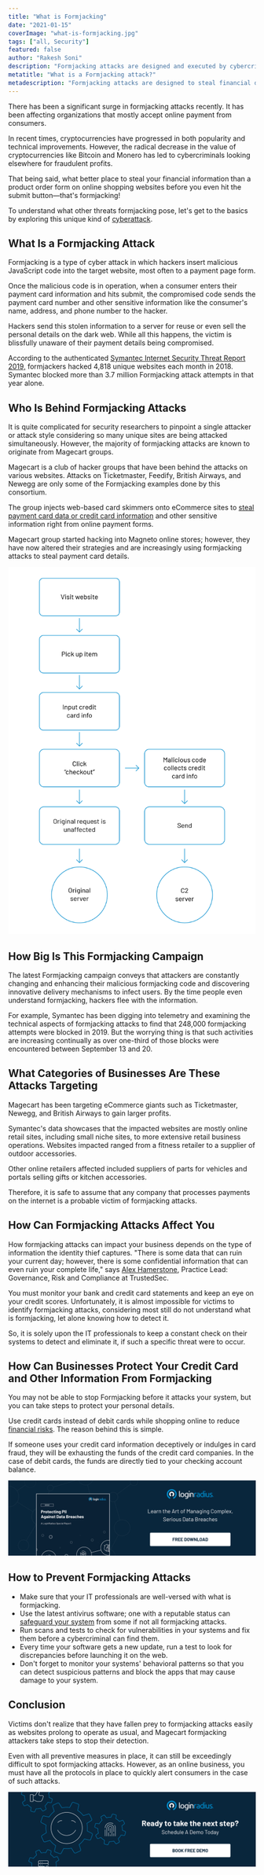 ```yaml
---
title: "What is Formjacking"
date: "2021-01-15"
coverImage: "what-is-formjacking.jpg"
tags: ["all, Security"]
featured: false 
author: "Rakesh Soni"
description: "Formjacking attacks are designed and executed by cybercriminals to steal financial and banking details from payment forms that can be captured directly on the checkout pages from eCommerce websites. Find out more about how this practice can affect your business and how to prevent it."
metatitle: "What is a Formjacking attack?"
metadescription: "Formjacking attacks are designed to steal financial details from payment forms. Learn how it affects your business and tips to prevent a formjacking attack."
---
```


There has been a significant surge in formjacking attacks recently. It has been affecting organizations that mostly accept online payment from consumers.

In recent times, cryptocurrencies have progressed in both popularity and technical improvements. However, the radical decrease in the value of cryptocurrencies like Bitcoin and Monero has led to cybercriminals looking elsewhere for fraudulent profits. 

That being said, what better place to steal your financial information than a product order form on online shopping websites before you even hit the submit button—that's formjacking!

To understand what other threats formjacking pose, let's get to the basics by exploring this unique kind of [cyberattack](https://www.loginradius.com/blog/identity/2019/10/cybersecurity-attacks-business/).


## What Is a Formjacking Attack 

Formjacking is a type of cyber attack in which hackers insert malicious JavaScript code into the target website, most often to a payment page form. 

Once the malicious code is in operation, when a consumer enters their payment card information and hits submit, the compromised code sends the payment card number and other sensitive information like the consumer's name, address, and phone number to the hacker. 

Hackers send this stolen information to a server for reuse or even sell the personal details on the dark web. While all this happens, the victim is blissfully unaware of their payment details being compromised.

According to the authenticated [Symantec Internet Security Threat Report 2019,](https://www.broadcom.com/support/security-center?om_ext_cid=biz_vnty_istr-24_multi_v10195) formjackers hacked 4,818 unique websites each month in 2018. Symantec blocked more than 3.7 million Formjacking attack attempts in that year alone.


## Who Is Behind Formjacking Attacks

It is quite complicated for security researchers to pinpoint a single attacker or attack style considering so many unique sites are being attacked simultaneously. However, the majority of formjacking attacks are known to originate from Magecart groups. 

Magecart is a club of hacker groups that have been behind the attacks on various websites. Attacks on Ticketmaster, Feedify, British Airways, and Newegg are only some of the Formjacking examples done by this consortium. 

The group injects web-based card skimmers onto eCommerce sites to [steal payment card data or credit card information](https://www.loginradius.com/blog/identity/2020/04/corporate-account-takeover-attacks/) and other sensitive information right from online payment forms.

Magecart group started hacking into Magneto online stores; however, they have now altered their strategies and are increasingly using formjacking attacks to steal payment card details. 


![who-is-behind-formjacking-attacks](who-is-behind-formjacking-attacks.png)

## How Big Is This Formjacking Campaign

The latest Formjacking campaign conveys that attackers are constantly changing and enhancing their malicious formjacking code and discovering innovative delivery mechanisms to infect users. By the time people even understand formjacking, hackers flee with the information. 

For example, Symantec has been digging into telemetry and examining the technical aspects of formjacking attacks to find that 248,000 formjacking attempts were blocked in 2019. But the worrying thing is that such activities are increasing continually as over one-third of those blocks were encountered between September 13 and 20.


## What Categories of Businesses Are These Attacks Targeting

Magecart has been targeting eCommerce giants such as Ticketmaster, Newegg, and British Airways to gain larger profits. 

Symantec's data showcases that the impacted websites are mostly online retail sites, including small niche sites, to more extensive retail business operations. Websites impacted ranged from a fitness retailer to a supplier of outdoor accessories.

Other online retailers affected included suppliers of parts for vehicles and portals selling gifts or kitchen accessories. 

Therefore, it is safe to assume that any company that processes payments on the internet is a probable victim of formjacking attacks.


## How Can Formjacking Attacks Affect You

How formjacking attacks can impact your business depends on the type of information the identity thief captures. "There is some data that can ruin your current day; however, there is some confidential information that can even ruin your complete life," says [Alex Hamerstone](https://www.linkedin.com/in/alex-hamerstone-364b4520), Practice Lead: Governance, Risk and Compliance at TrustedSec.

You must monitor your bank and credit card statements and keep an eye on your credit scores. Unfortunately, it is almost impossible for victims to identify formjacking attacks, considering most still do not understand what is formjacking, let alone knowing how to detect it. 

So, it is solely upon the IT professionals to keep a constant check on their systems to detect and eliminate it, if such a specific threat were to occur.


## How Can Businesses Protect Your Credit Card and Other Information From Formjacking

You may not be able to stop Formjacking before it attacks your system, but you can take steps to protect your personal details. 

Use credit cards instead of debit cards while shopping online to reduce [financial risks](https://www.loginradius.com/blog/identity/2020/11/ecommerce-security/). The reason behind this is simple. 

If someone uses your credit card information deceptively or indulges in card fraud, they will be exhausting the funds of the credit card companies. In the case of debit cards, the funds are directly tied to your checking account balance.


[![protecting-pii-against-data-breaches](protecting-pii-against-data-breaches.png)](https://www.loginradius.com/resource/pii-data-breach-report/)


## How to Prevent Formjacking Attacks


*   Make sure that your IT professionals are well-versed with what is formjacking. 
*   Use the latest antivirus software; one with a reputable status can [safeguard your system](https://www.loginradius.com/blog/identity/2019/10/cybersecurity-best-practices-for-enterprises/) from some if not all formjacking attacks. 
*   Run scans and tests to check for vulnerabilities in your systems and fix them before a cybercriminal can find them. 
*   Every time your software gets a new update, run a test to look for discrepancies before launching it on the web. 
*   Don't forget to monitor your systems' behavioral patterns so that you can detect suspicious patterns and block the apps that may cause damage to your system.


## Conclusion

Victims don't realize that they have fallen prey to formjacking attacks easily as websites prolong to operate as usual, and Magecart formjacking attackers take steps to stop their detection. 

Even with all preventive measures in place, it can still be exceedingly difficult to spot formjacking attacks. However, as an online business, you must have all the protocols in place to quickly alert consumers in the case of such attacks.


[![book-a-demo-loginradius](../../assets/book-a-demo-loginradius.png)](https://www.loginradius.com/contact-us?utm_source=blog&utm_medium=web&utm_campaign=what-is-formjacking)